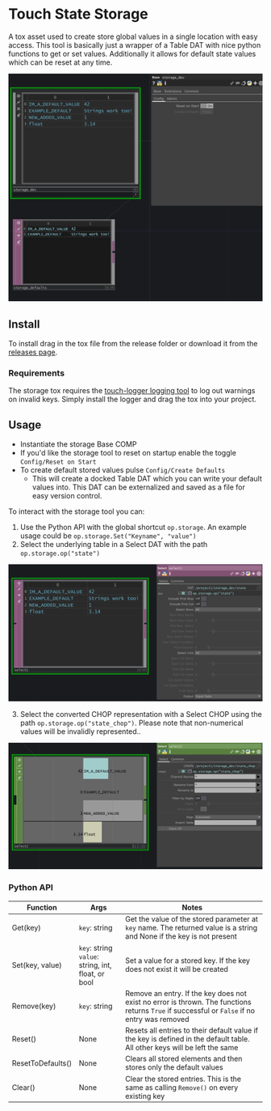 # Touch State Storage
A tox asset used to create store global values in a single location with easy access. This tool is basically just a wrapper of a Table DAT with nice python functions to get or set values. Additionally it allows for default state values which can be reset at any time.

![example screenshot](documentation/screenshot.png)

## Install
To install drag in the tox file from the release folder or download it from the [releases page](https://github.com/JohnENoonan/touch-state-storage/releases).

### Requirements
The storage tox requires the [touch-logger logging tool](https://github.com/JohnENoonan/touch-logger) to log out warnings on invalid keys. Simply install the logger and drag the tox into your project.

## Usage
* Instantiate the storage Base COMP
* If you'd like the storage tool to reset on startup enable the toggle `Config/Reset on Start`
* To create default stored values pulse `Config/Create Defaults`
	* This will create a docked Table DAT which you can write your default values into. This DAT can be externalized and saved as a file for easy version control.

To interact with the storage tool you can:
1. Use the Python API with the global shortcut `op.storage`. An example usage could be `op.storage.Set("Keyname", "value")`
2. Select the underlying table in a Select DAT with the path `op.storage.op("state")` 

![dat select](documentation/dat-select.png)

3. Select the converted CHOP representation with a Select CHOP using the path `op.storage.op("state_chop")`. Please note that non-numerical values will be invalidly represented..

![chop select](documentation/chop-select.png)

### Python API
| Function | Args | Notes |
|----------|------|-------|
| Get(key) | `key`: string | Get the value of the stored parameter at `key` name. The returned value is a string and None if the key is not present |
| Set(key, value) | `key`: string<br>`value`: string, int, float, or bool | Set a value for a stored key. If the key does not exist it will be created |
| Remove(key) | `key`: string | Remove an entry. If the key does not exist no error is thrown. The functions returns `True` if successful or `False` if no entry was removed |
| Reset() | None | Resets all entries to their default value if the key is defined in the default table. All other keys will be left the same |
| ResetToDefaults() | None | Clears all stored elements and then stores only the default values |
| Clear() | None | Clear the stored entries. This is the same as calling `Remove()` on every existing key |